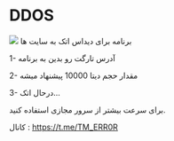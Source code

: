 # DDOS
<img src="https://uupload.ir/files/7qgk_photo_2020-11-24_14-26-25.jpg">
برنامه برای دیداس اتک به سایت ها




1- آدرس تارگت رو بدین به برنامه


2- مقدار حجم دیتا 10000 پیشنهاد میشه


3- درحال اتک...


برای سرعت بیشتر از سرور مجازی استفاده کنید.

کانال  : https://t.me/TM_ERR0R
